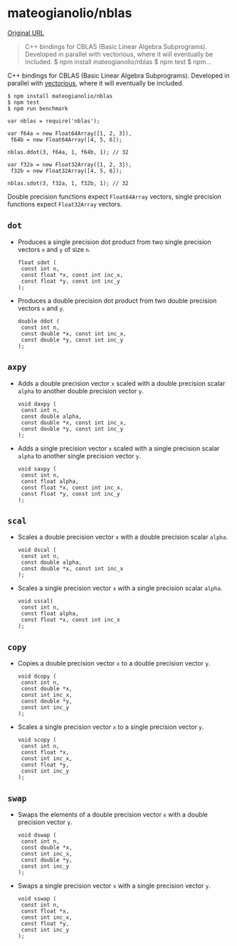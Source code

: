 # mateogianolio/nblas

[Original URL](https://github.com/mateogianolio/nblas)

> C++ bindings for CBLAS (Basic Linear Algebra Subprograms). Developed in parallel with vectorious, where it will eventually be included. $ npm install mateogianolio/nblas $ npm test $ npm...

C++ bindings for CBLAS (Basic Linear Algebra Subprograms). Developed in parallel with [vectorious](https://github.com/mateogianolio/vectorious), where it will eventually be included.

```
$ npm install mateogianolio/nblas
$ npm test
$ npm run benchmark

var nblas = require('nblas');

var f64a = new Float64Array([1, 2, 3]),
 f64b = new Float64Array([4, 5, 6]);

nblas.ddot(3, f64a, 1, f64b, 1); // 32

var f32a = new Float32Array([1, 2, 3]),
 f32b = new Float32Array([4, 5, 6]);

nblas.sdot(3, f32a, 1, f32b, 1); // 32
```

Double precision functions expect `Float64Array` vectors, single precision functions expect `Float32Array` vectors.

## [](https://github.com/mateogianolio/nblas#dot)`dot`

- Produces a single precision dot product from two single precision vectors `x` and `y` of size `n`.

  ```
  float sdot (
   const int n,
   const float *x, const int inc_x,
   const float *y, const int inc_y
  );
  ```

- Produces a double precision dot product from two double precision vectors `x` and `y`.

  ```
  double ddot (
   const int n,
   const double *x, const int inc_x,
   const double *y, const int inc_y
  );
  ```

## [](https://github.com/mateogianolio/nblas#axpy)`axpy`

- Adds a double precision vector `x` scaled with a double precision scalar `alpha` to another double precision vector `y`.

  ```
  void daxpy (
   const int n,
   const double alpha,
   const double *x, const int inc_x,
   const double *y, const int inc_y
  );
  ```

- Adds a single precision vector `x` scaled with a single precision scalar `alpha` to another single precision vector `y`.

  ```
  void saxpy (
   const int n,
   const float alpha,
   const float *x, const int inc_x,
   const float *y, const int inc_y
  );
  ```

## [](https://github.com/mateogianolio/nblas#scal)`scal`

- Scales a double precision vector `x` with a double precision scalar `alpha`.

  ```
  void dscal (
   const int n,
   const double alpha,
   const double *x, const int inc_x
  );
  ```

- Scales a single precision vector `x` with a single precision scalar `alpha`.

  ```
  void sscal(
   const int n,
   const float alpha,
   const float *x, const int inc_x
  );
  ```

## [](https://github.com/mateogianolio/nblas#copy)`copy`

- Copies a double precision vector `x` to a double precision vector `y`.

  ```
  void dcopy (
   const int n,
   const double *x,
   const int inc_x,
   const double *y,
   const int inc_y
  );
  ```

- Scales a single precision vector `x` to a single precision vector `y`.

  ```
  void scopy (
   const int n,
   const float *x,
   const int inc_x,
   const float *y,
   const int inc_y
  );
  ```

## [](https://github.com/mateogianolio/nblas#swap)`swap`

- Swaps the elements of a double precision vector `x` with a double precision vector `y`.

  ```
  void dswap (
   const int n,
   const double *x,
   const int inc_x,
   const double *y,
   const int inc_y
  );
  ```

- Swaps a single precision vector `x` with a single precision vector `y`.

  ```
  void sswap (
   const int n,
   const float *x,
   const int inc_x,
   const float *y,
   const int inc_y
  );
  ```
